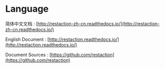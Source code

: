 # Language

简体中文文档
:   [http://restaction-zh-cn.readthedocs.io/](http://restaction-zh-cn.readthedocs.io/)  

English Document
:   [http://restaction.readthedocs.io/](http://restaction.readthedocs.io/)    

Document Sources
:   [https://github.com/restaction](https://github.com/restaction)   
